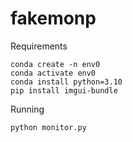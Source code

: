 # fakemonp

Requirements

```
conda create -n env0
conda activate env0
conda install python=3.10
pip install imgui-bundle
```

Running

```
python monitor.py
```
